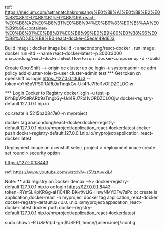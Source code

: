 ref: https://medium.com/@thanatchakromsang/%E0%B8%A1%E0%B8%B2%E0%B8%88%E0%B8%B1%E0%B8%9A-react-%E0%B8%A2%E0%B8%B1%E0%B8%94%E0%B9%83%E0%B8%AA%E0%B9%88-container-%E0%B8%81%E0%B8%B1%E0%B8%99%E0%B9%80%E0%B8%96%E0%B8%AD%E0%B8%B0-react-docker-45ece149d603

Build image : docker image build -t anacondong/react-docker .
run image : docker run -itd --name react-docker-latest -p 3000:3000 anacondong/react-docker:latest
How to run : docker-compose up -d --build

Create OpenShift --> origin
oc cluster up
oc login -u system:admin
oc adm policy add-cluster-role-to-user cluster-admin test
*** Get token on openshift
oc login https://127.0.0.1:8443 --token=bYhBpVPS0RARb9aTmgkGy-Ud4RJ7Rol1vORDZCLOOjw

*** Login Docker to Registry
docker login -u test -p bYhBpVPS0RARb9aTmgkGy-Ud4RJ7Rol1vORDZCLOOjw docker-registry-default.127.0.0.1.nip.io

oc create is 5215ba0847e0 -n myproject

docker tag anacondong/react-docker docker-registry-default.127.0.0.1.nip.io/myproject/application_react-docker:latest
docker push docker-registry-default.127.0.0.1.nip.io/myproject/application_react-docker:latest

Deployment image on openshift 
select project > deployment image create
set round > security option




https://127.0.0.1:8443

ref: https://www.youtube.com/watch?v=r5VzXvvkiL4


Note: 
** add registry on Docker demon -->> docker-registry-default.127.0.0.1.nip.io
oc login https://127.0.0.1:8443 --token=RYmSLKpKRGg-aH1041R-BK-r9vLlG-HswNMYDFw7sPc
oc create is application_docker-react -n myproject
docker tag application_react-docker docker-registry-default.127.0.0.1.nip.io/myproject/application_react-docker:latest
docker push docker-registry-default.127.0.0.1.nip.io/myproject/application_react-docker:latest

sudo chown -R $USER:$(id -gn $USER) /home/{username}/.config